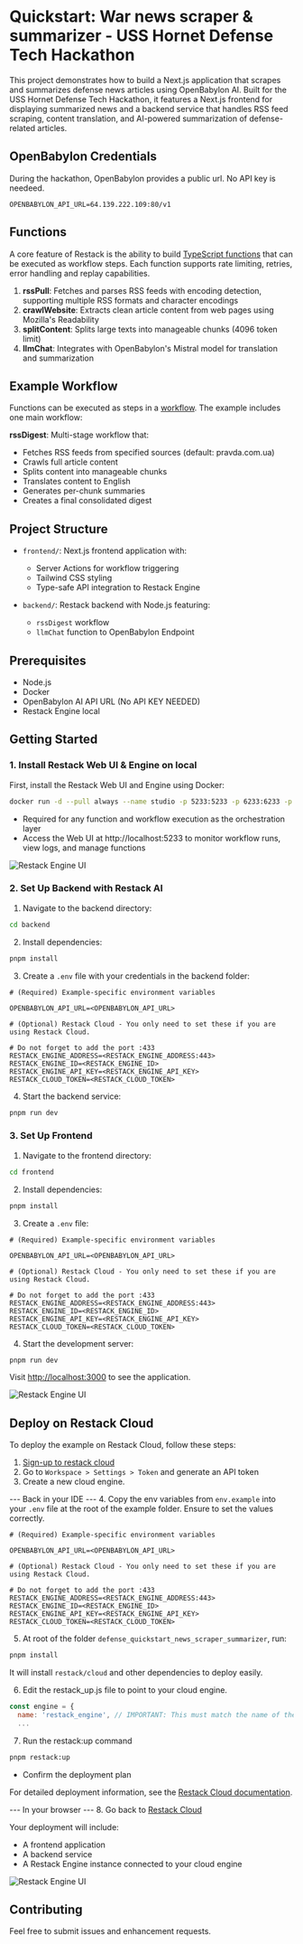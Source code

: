 # Quickstart: War news scraper & summarizer - USS Hornet Defense Tech Hackathon 

This project demonstrates how to build a Next.js application that scrapes and summarizes defense news articles using OpenBabylon AI. Built for the USS Hornet Defense Tech Hackathon, it features a Next.js frontend for displaying summarized news and a backend service that handles RSS feed scraping, content translation, and AI-powered summarization of defense-related articles.

## OpenBabylon Credentials

During the hackathon, OpenBabylon provides a public url. No API key is needeed.

```
OPENBABYLON_API_URL=64.139.222.109:80/v1
```

## Functions

A core feature of Restack is the ability to build [TypeScript functions](https://docs.restack.io/libraries/typescript/reference/functions) that can be executed as workflow steps. Each function supports rate limiting, retries, error handling and replay capabilities.

1. **rssPull**: Fetches and parses RSS feeds with encoding detection, supporting multiple RSS formats and character encodings
2. **crawlWebsite**: Extracts clean article content from web pages using Mozilla's Readability
3. **splitContent**: Splits large texts into manageable chunks (4096 token limit)
4. **llmChat**: Integrates with OpenBabylon's Mistral model for translation and summarization

## Example Workflow

Functions can be executed as steps in a [workflow](https://docs.restack.io/features/workflows). The example includes one main workflow:

**rssDigest**: Multi-stage workflow that:

- Fetches RSS feeds from specified sources (default: pravda.com.ua)
- Crawls full article content
- Splits content into manageable chunks
- Translates content to English
- Generates per-chunk summaries
- Creates a final consolidated digest

## Project Structure

- `frontend/`: Next.js frontend application with:

  - Server Actions for workflow triggering
  - Tailwind CSS styling
  - Type-safe API integration to Restack Engine

- `backend/`: Restack backend with Node.js featuring:
  - `rssDigest` workflow
  - `llmChat` function to OpenBabylon Endpoint

## Prerequisites

- Node.js
- Docker
- OpenBabylon AI API URL (No API KEY NEEDED)
- Restack Engine local


## Getting Started

### 1. Install Restack Web UI & Engine on local

First, install the Restack Web UI and Engine using Docker:

```bash
docker run -d --pull always --name studio -p 5233:5233 -p 6233:6233 -p 7233:7233 ghcr.io/restackio/restack:main
```

- Required for any function and workflow execution as the orchestration layer
- Access the Web UI at http://localhost:5233 to monitor workflow runs, view logs, and manage functions

![Restack Engine UI](./restack-engine-ui.png)


### 2. Set Up Backend with Restack AI

1. Navigate to the backend directory:

```bash
cd backend
```

2. Install dependencies:

```bash
pnpm install
```

3. Create a `.env` file with your credentials in the backend folder:

```
# (Required) Example-specific environment variables

OPENBABYLON_API_URL=<OPENBABYLON_API_URL>

# (Optional) Restack Cloud - You only need to set these if you are using Restack Cloud.

# Do not forget to add the port :433
RESTACK_ENGINE_ADDRESS=<RESTACK_ENGINE_ADDRESS:443>  
RESTACK_ENGINE_ID=<RESTACK_ENGINE_ID>
RESTACK_ENGINE_API_KEY=<RESTACK_ENGINE_API_KEY>
RESTACK_CLOUD_TOKEN=<RESTACK_CLOUD_TOKEN>
```

4. Start the backend service:

```bash
pnpm run dev
```

### 3. Set Up Frontend

1. Navigate to the frontend directory:

```bash
cd frontend
```

2. Install dependencies:

```bash
pnpm install
```

3. Create a `.env` file:

```
# (Required) Example-specific environment variables

OPENBABYLON_API_URL=<OPENBABYLON_API_URL>

# (Optional) Restack Cloud - You only need to set these if you are using Restack Cloud.

# Do not forget to add the port :433
RESTACK_ENGINE_ADDRESS=<RESTACK_ENGINE_ADDRESS:443>  
RESTACK_ENGINE_ID=<RESTACK_ENGINE_ID>
RESTACK_ENGINE_API_KEY=<RESTACK_ENGINE_API_KEY>
RESTACK_CLOUD_TOKEN=<RESTACK_CLOUD_TOKEN>
```
4. Start the development server:

```bash
pnpm run dev
```

Visit [http://localhost:3000](http://localhost:3000) to see the application.

![Restack Engine UI](./frontend.png)

## Deploy on Restack Cloud

To deploy the example on Restack Cloud, follow these steps:

1. [Sign-up to restack cloud](https:console.restack.io)
2. Go to `Workspace > Settings > Token` and generate an API token
3. Create a new cloud engine. 

--- Back in your IDE --- 
4. Copy the env variables from `env.example` into your `.env` file at the root of the example folder.
Ensure to set the values correctly.

```
# (Required) Example-specific environment variables

OPENBABYLON_API_URL=<OPENBABYLON_API_URL>

# (Optional) Restack Cloud - You only need to set these if you are using Restack Cloud.

# Do not forget to add the port :433
RESTACK_ENGINE_ADDRESS=<RESTACK_ENGINE_ADDRESS:443>  
RESTACK_ENGINE_ID=<RESTACK_ENGINE_ID>
RESTACK_ENGINE_API_KEY=<RESTACK_ENGINE_API_KEY>
RESTACK_CLOUD_TOKEN=<RESTACK_CLOUD_TOKEN>
```

5. At root of the folder `defense_quickstart_news_scraper_summarizer`, run:

```bash
pnpm install
```

It will install `restack/cloud` and other dependencies to deploy easily.

6. Edit the restack_up.js file to point to your cloud engine.

```js
const engine = {
  name: 'restack_engine', // IMPORTANT: This must match the name of the engine in the Restack Cloud console.
  ...
```
7. Run the restack:up command

```bash
pnpm restack:up
```

- Confirm the deployment plan

For detailed deployment information, see the [Restack Cloud documentation](https://docs.restack.io/restack-cloud/deployrepo).

--- In your browser ---
8. Go back to [Restack Cloud](https://console.restack.io)

Your deployment will include:

- A frontend application
- A backend service 
- A Restack Engine instance connected to your cloud engine

![Restack Engine UI](./restack-cloud-overview.png)

## Contributing

Feel free to submit issues and enhancement requests.
